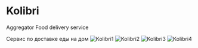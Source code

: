 # Kolibri
 Aggregator
 Food delivery service
 
 Сервис по доставке еды на дом
 ![Kolibri1](https://user-images.githubusercontent.com/60262104/168298218-cbe99b95-7db7-4ea2-bc88-a494d900b6c6.png)
![Kolibri2](https://user-images.githubusercontent.com/60262104/168298242-6b8396e2-1104-4985-9aba-85855830e28c.png)
![Kolibri3](https://user-images.githubusercontent.com/60262104/168298264-2013e4cf-546a-4d82-a5af-d897057190a4.png)
![Kolibri4](https://user-images.githubusercontent.com/60262104/168298271-d241995c-e3b4-4389-9b08-8607f021561f.png)
